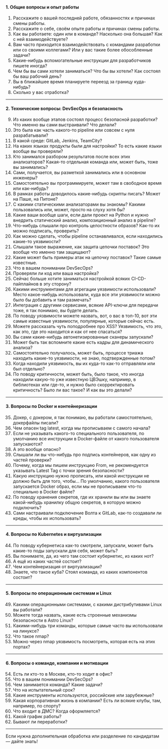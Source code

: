 #### **1. Общие вопросы и опыт работы**
1. Расскажите о вашей последней работе, обязанностях и причинах смены работы.
2. Расскажите о себе, своём опыте работы и причинах смены работы.
3. Как вы работаете: один или в команде? Насколько она большая? Как с ней взаимодействуете?
4. Вам часто приходится взаимодействовать с командами разработки или со своими коллегами? Или у вас такие более обособленные задачи?
5. Какие-нибудь вспомогательные инструкции для разработчиков пишете иногда?
6. Чем бы вы сами хотели заниматься? Что бы вы хотели? Как состоял бы ваш рабочий день?
7. Вы в ближайшее время планируете переезд за границу куда-нибудь?
8. Сколько у вас отработка?

---

#### **2. Технические вопросы: DevSecOps и безопасность**
9. Из каких вообще этапов состоял процесс безопасной разработки? Что именно вы сами выстраивали? Что делали?
10. Это была как часть какого-то pipeline или совсем с нуля разрабатывали?
11. В какой среде: GitLab, Jenkins, TeamCity?
12. На каких языках продукты были для настройки? То есть какие языки вообще вы проверяли?
13. Кто занимался разбором результатов после всех этих анализаторов? Какая-то отдельная команда или, может быть, тоже вы занимались?
14. Сами, получается, вы разметкой занимались или в основном инженеры?
15. Самостоятельно вы программируете, может там в свободное время или как-нибудь?
16. В рамках работы доводилось какие-нибудь скрипты писать? Может на Паше, на Питоне?
17. С какими статическими анализаторами вы знакомы? Какими пользовались или, может, просто на слуху хотя бы?
18. Какие ваши вообще шаги, если дали проект на Python и нужно внедрить статический анализ, композиционный анализ в pipeline?
19. Что-нибудь слышали про контроль целостности образов? Как-то их можно подписать, проверить?
20. Как можно сделать, чтобы pipeline останавливался, если находились какие-то уязвимости?
21. Слышали такое выражение, как защита цепочки поставок? Это вообще что именно там защищают?
22. Какие может быть примеры атак на цепочку поставок? Такие самые известные.
23. Что в вашем понимании DevSecOps?
24. Проверяли ли код или ваша настройка?
25. Сейчас больше хотите заниматься настройкой всяких CI-CD-пайплайнов в эту сторону?
26. Какими инструментами для агрегации уязвимости использовали? Место какое-нибудь использовали, куда все эти уязвимости можно было бы добавить и там размечать?
27. Интеграция с другими сервисами, всякие API-ключи для передачи тоже, я так понимаю, вы будете делать.
28. По поводу уязвимости можете назвать, вот, о вас в топ-10, вот эти самые известные уязвимости, популярные, которые сейчас есть.
29. Можете рассказать чуть поподробнее про XSS? Уязвимость, что это, как это, где это находится и как от нее спасаться?
30. Вы сами какие-нибудь автонетизированные сканеры запускали?
31. Может быть так вспомните какие есть кадры для динамического анализа?
32. Самостоятельно получалось, может быть, процессе триажа находить какие-то уязвимости, не знаю, подтвержденные потом?
33. Когда находили уязвимость, вы их куда-то как-то отправляли или был отдельно?
34. По поводу критичности, может быть, было такое, что иногда находили какую-то уже известную ЦВЭшку, например, в библиотеках или где-то, и нужно было скорректировать критичность? Было ли вас такое? И как вы это делали?

---

#### **3. Вопросы по Docker и контейнеризации**
35. Докер, с докером, я так понимаю, вы работали самостоятельно, докерфайлы писали?
36. Чем опасен tag latest, когда мы прописываем с самого начала?
37. Если не указывать какого-то специального пользователя, по умолчанию все инструкции в Docker-файле от какого пользователя запускаются?
38. А это вообще опасно?
39. Слышали ли вы что-нибудь про подпись контейнеров, как одну из частей проверки?
40. Почему, когда мы пишем инструкцию From, не рекомендуется указывать Latest Tag с точки зрения безопасности?
41. Какую инструкцию нужно прописать, или какой инструкции не должно быть для того, чтобы… По умолчанию, какого пользователя запускается Docker образ, если мы не прописываем что-то специально в Docker файле?
42. По поводу хранения секретов, где их хранили вы или вы знаете какой-нибудь хранилку общую секретов, в которую можно подключить?
43. Сами настраивали подключение Волта к GitLab, как-то создавали ли креды, чтобы их использовать?

---

#### **4. Вопросы по Kubernetes и виртуализации**
44. По поводу кубернетиса как-то смотрели, запускали, может быть какие-то поды запускали для себя, может быть?
45. Вы понимаете, да, из чего там состоит кубернетис, из каких нот?
46. А ещё из каких частей состоит?
47. Чем контейнеризация от виртуализации?
48. Знаете, что такое куба? Стоял команда, из каких компонентов состоит?

---

#### **5. Вопросы по операционным системам и Linux**
49. Какими операционными системами, с какими дистрибутивами Linux вы работали?
50. Можете тогда назвать, какие есть строенные механизмы безопасности в Astro Linux?
51. Какими-нибудь три команды, которые самые часто вы использовали на линуксе?
52. Что такое nmap?
53. Можно через nmap уязвимость посмотреть, которая есть на этих портах?

---

#### **6. Вопросы о команде, компании и мотивации**
54. Есть ли кто-то в Москве, кто-то ходит в офис?
55. Что в вашем понимании DevSecOps?
56. Чем занимается команда? Какие задачи?
57. Что на испытательный срок?
58. Какие инструменты используются, российские или зарубежные?
59. Какая корпоративная жизнь в компании? Есть ли всякие клубы, там, например, по спорту?
60. Что входит в ДМС? Когда оформляется?
61. Какой график работы?
62. Бывают ли переработки?

---

Если нужна дополнительная обработка или разделение по кандидатам — дайте знать!
